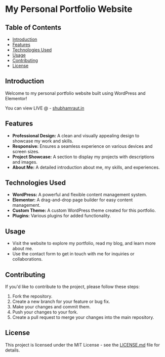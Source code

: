 # My Personal Portfolio Website

## Table of Contents

- [Introduction](#introduction)
- [Features](#features)
- [Technologies Used](#technologies-used)
- [Usage](#usage)
- [Contributing](#contributing)
- [License](#license)

## Introduction

Welcome to my personal portfolio website built using WordPress and Elementor!

You can view LIVE @ - [shubhamraut.in](shubhamraut.in)

## Features

- **Professional Design:** A clean and visually appealing design to showcase my work and skills.
- **Responsive:** Ensures a seamless experience on various devices and screen sizes.
- **Project Showcase:** A section to display my projects with descriptions and images.
- **About Me:** A detailed introduction about me, my skills, and experiences.


## Technologies Used

- **WordPress:** A powerful and flexible content management system.
- **Elementor:** A drag-and-drop page builder for easy content management.
- **Custom Theme:** A custom WordPress theme created for this portfolio.
- **Plugins:** Various plugins for added functionality.


## Usage

- Visit the website to explore my portfolio, read my blog, and learn more about me.
- Use the contact form to get in touch with me for inquiries or collaborations.


## Contributing

If you'd like to contribute to the project, please follow these steps:

1. Fork the repository.
2. Create a new branch for your feature or bug fix.
3. Make your changes and commit them.
4. Push your changes to your fork.
5. Create a pull request to merge your changes into the main repository.

## License

This project is licensed under the MIT License - see the [LICENSE.md](LICENSE.md) file for details.
